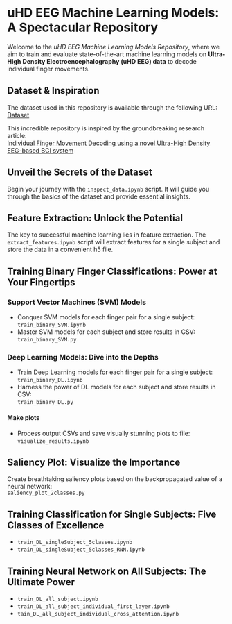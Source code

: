 # uHD EEG Machine Learning Models: A Spectacular Repository

Welcome to the *uHD EEG Machine Learning Models Repository*, where we aim to train and evaluate state-of-the-art machine learning models on **Ultra-High Density Electroencephalography (uHD EEG) data** to decode individual finger movements.

## Dataset & Inspiration

The dataset used in this repository is available through the following URL:\
[Dataset](https://osf.io/4dwjt/?view_only=d23acfd50655427fbaae381a17cbfbcc)

This incredible repository is inspired by the groundbreaking research article:\
[Individual Finger Movement Decoding using a novel Ultra-High Density EEG-based BCI system](https://www.researchgate.net/publication/364419537_Individual_finger_movement_decoding_using_a_novel_ultra-high-density_electroencephalography-based_brain-computer_interface_system)

## Unveil the Secrets of the Dataset

Begin your journey with the `inspect_data.ipynb` script. It will guide you through the basics of the dataset and provide essential insights.

## Feature Extraction: Unlock the Potential

The key to successful machine learning lies in feature extraction. The `extract_features.ipynb` script will extract features for a single subject and store the data in a convenient h5 file.

## Training Binary Finger Classifications: Power at Your Fingertips

### Support Vector Machines (SVM) Models

- Conquer SVM models for each finger pair for a single subject:\
  `train_binary_SVM.ipynb`
- Master SVM models for each subject and store results in CSV:\
  `train_binary_SVM.py`

### Deep Learning Models: Dive into the Depths

- Train Deep Learning models for each finger pair for a single subject:\
  `train_binary_DL.ipynb`
- Harness the power of DL models for each subject and store results in CSV:\
  `train_binary_DL.py`

#### Make plots
- Process output CSVs and save visually stunning plots to file:\
  `visualize_results.ipynb`

## Saliency Plot: Visualize the Importance

Create breathtaking saliency plots based on the backpropagated value of a neural network:\
`saliency_plot_2classes.py`

## Training Classification for Single Subjects: Five Classes of Excellence

- `train_DL_singleSubject_5classes.ipynb`
- `train_DL_singleSubject_5classes_RNN.ipynb`

## Training Neural Network on All Subjects: The Ultimate Power

- `train_DL_all_subject.ipynb`
- `train_DL_all_subject_individual_first_layer.ipynb`
- `tain_DL_all_subject_individual_cross_attention.ipynb`
